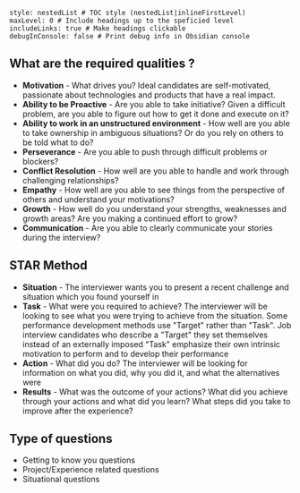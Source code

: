 ```table-of-contents
style: nestedList # TOC style (nestedList|inlineFirstLevel)
maxLevel: 0 # Include headings up to the speficied level
includeLinks: true # Make headings clickable
debugInConsole: false # Print debug info in Obsidian console
```
## What are the required qualities ?

- **Motivation** - What drives you? Ideal candidates are self-motivated, passionate about technologies and products that have a real impact.
- **Ability to be Proactive** - Are you able to take initiative? Given a difficult problem, are you able to figure out how to get it done and execute on it?
- **Ability to work in an unstructured environment** - How well are you able to take ownership in ambiguous situations? Or do you rely on others to be told what to do?
- **Perseverance** - Are you able to push through difficult problems or blockers?
- **Conflict Resolution** - How well are you able to handle and work through challenging relationships?
- **Empathy** - How well are you able to see things from the perspective of others and understand your motivations?
- **Growth** - How well do you understand your strengths, weaknesses and growth areas? Are you making a continued effort to grow?
- **Communication** - Are you able to clearly communicate your stories during the interview?

## STAR Method

- **Situation** - The interviewer wants you to present a recent challenge and situation which you found yourself in
- **Task** - What were you required to achieve? The interviewer will be looking to see what you were trying to achieve from the situation. Some performance development methods use "Target" rather than "Task". Job interview candidates who describe a "Target" they set themselves instead of an externally imposed "Task" emphasize their own intrinsic motivation to perform and to develop their performance
- **Action** - What did you do? The interviewer will be looking for information on what you did, why you did it, and what the alternatives were
- **Results** - What was the outcome of your actions? What did you achieve through your actions and what did you learn? What steps did you take to improve after the experience?

## Type of questions

- Getting to know you questions
- Project/Experience related questions
- Situational questions
